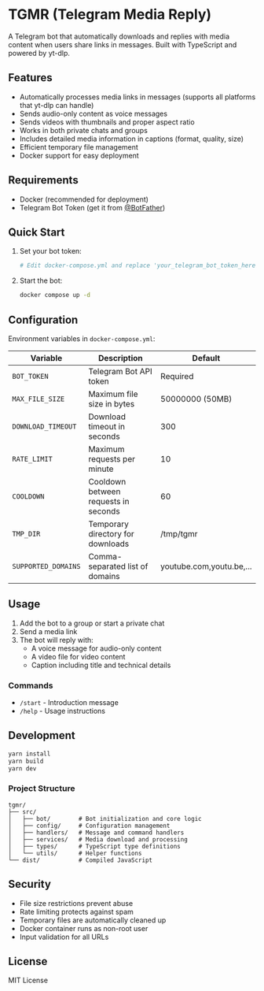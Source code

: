 # TGMR (Telegram Media Reply)

A Telegram bot that automatically downloads and replies with media content when users share links in messages. Built with TypeScript and powered by yt-dlp.

## Features

- Automatically processes media links in messages (supports all platforms that yt-dlp can handle)
- Sends audio-only content as voice messages
- Sends videos with thumbnails and proper aspect ratio
- Works in both private chats and groups
- Includes detailed media information in captions (format, quality, size)
- Efficient temporary file management
- Docker support for easy deployment

## Requirements

- Docker (recommended for deployment)
- Telegram Bot Token (get it from [@BotFather](https://t.me/botfather))

## Quick Start

1. Set your bot token:
   ```bash
   # Edit docker-compose.yml and replace 'your_telegram_bot_token_here' with your token
   ```

2. Start the bot:
   ```bash
   docker compose up -d
   ```

## Configuration

Environment variables in `docker-compose.yml`:

| Variable | Description | Default |
|----------|-------------|---------|
| `BOT_TOKEN` | Telegram Bot API token | Required |
| `MAX_FILE_SIZE` | Maximum file size in bytes | 50000000 (50MB) |
| `DOWNLOAD_TIMEOUT` | Download timeout in seconds | 300 |
| `RATE_LIMIT` | Maximum requests per minute | 10 |
| `COOLDOWN` | Cooldown between requests in seconds | 60 |
| `TMP_DIR` | Temporary directory for downloads | /tmp/tgmr |
| `SUPPORTED_DOMAINS` | Comma-separated list of domains | youtube.com,youtu.be,... |

## Usage

1. Add the bot to a group or start a private chat
2. Send a media link
3. The bot will reply with:
   - A voice message for audio-only content
   - A video file for video content
   - Caption including title and technical details

### Commands

- `/start` - Introduction message
- `/help` - Usage instructions

## Development

```bash
yarn install
yarn build
yarn dev
```

### Project Structure

```
tgmr/
├── src/
│   ├── bot/        # Bot initialization and core logic
│   ├── config/     # Configuration management
│   ├── handlers/   # Message and command handlers
│   ├── services/   # Media download and processing
│   ├── types/      # TypeScript type definitions
│   └── utils/      # Helper functions
└── dist/           # Compiled JavaScript
```

## Security

- File size restrictions prevent abuse
- Rate limiting protects against spam
- Temporary files are automatically cleaned up
- Docker container runs as non-root user
- Input validation for all URLs

## License

MIT License
